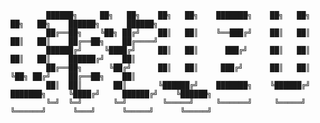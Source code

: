             ██████╗     ██╗   ██╗    ██╗   ██╗    ███████╗    ██╗   ██╗                ██╗   ██╗    ██████╗      ██████╗
            ██╔══██╗    ╚██╗ ██╔╝    ██║   ██║    ╚══███╔╝    ██║   ██║                ██║   ██║    ██╔══██╗    ██╔════╝
            ██████╔╝     ╚████╔╝     ██║   ██║      ███╔╝     ██║   ██║                ██║   ██║    ██████╔╝    ██║     
            ██╔══██╗      ╚██╔╝      ██║   ██║     ███╔╝      ██║   ██║                ╚██╗ ██╔╝    ██╔══██╗    ██║     
            ██║  ██║       ██║       ╚██████╔╝    ███████╗    ╚██████╔╝    ███████╗     ╚████╔╝     ██████╔╝    ╚██████╗
            ╚═╝  ╚═╝       ╚═╝        ╚═════╝     ╚══════╝     ╚═════╝     ╚══════╝      ╚═══╝      ╚═════╝      ╚═════╝
                                                                                                                        
